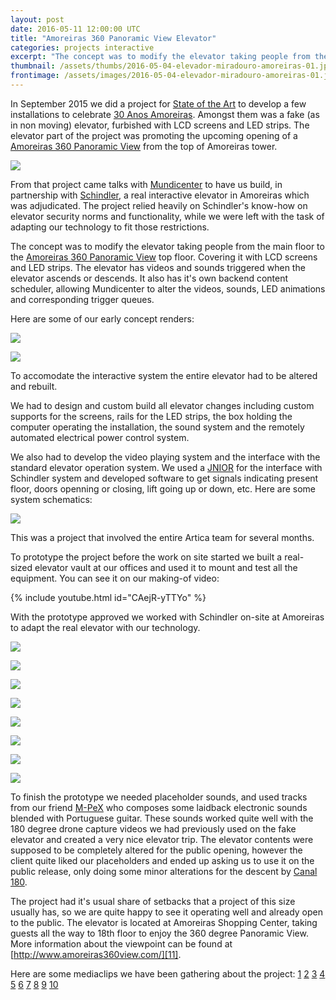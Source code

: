 ```yaml
---
layout: post
date: 2016-05-11 12:00:00 UTC
title: "Amoreiras 360 Panoramic View Elevator"
categories: projects interactive
excerpt: "The concept was to modify the elevator taking people from the main floor to the Amoreiras 360 Panoramic View top floor covering it with LCD screens, LEDs and environment sounds and video"
thumbnail: /assets/thumbs/2016-05-04-elevador-miradouro-amoreiras-01.jpg
frontimage: /assets/images/2016-05-04-elevador-miradouro-amoreiras-01.jpg
---
```


In September 2015 we did a project for [State of the Art][15] to develop a few installations to celebrate [30 Anos Amoreiras][1]. Amongst them was a fake (as in non moving) elevator, furbished with LCD screens and LED strips. The elevator part of the project was promoting the upcoming opening of a [Amoreiras 360 Panoramic View][11] from the top of Amoreiras tower.

![](/assets/images/2016-05-04-elevador-miradouro-amoreiras-12.jpg)

From that project came talks with [Mundicenter][17] to have us build, in partnership with [Schindler][16], a real interactive elevator in Amoreiras which was adjudicated. The project relied heavily on Schindler's know-how on elevator security norms and functionality, while we were left with the task of adapting our technology to fit those restrictions.

The concept was to modify the elevator taking people from the main floor to the [Amoreiras 360 Panoramic View][11] top floor. Covering it with LCD screens and LED strips. The elevator has videos and sounds triggered when the elevator ascends or descends. It also has it's own backend content scheduler, allowing Mundicenter to alter the videos, sounds, LED animations and corresponding trigger queues.

Here are some of our early concept renders:

![](/assets/images/2016-05-04-elevador-miradouro-amoreiras-01.jpg)

![](/assets/images/2016-05-04-elevador-miradouro-amoreiras-02.jpg)

To accomodate the interactive system the entire elevator had to be altered and rebuilt.

We had to design and custom build all elevator changes including custom supports for the screens, rails for the LED strips, the box holding the computer operating the installation, the sound system and the remotely automated electrical power control system.

We also had to develop the video playing system and the interface with the standard elevator operation system. We used a [JNIOR][14] for the interface with Schindler system and developed software to get signals indicating present floor, doors openning or closing, lift going up or down, etc. Here are some system schematics:
 
![](/assets/images/2016-05-04-elevador-miradouro-amoreiras-11.png)

This was a project that involved the entire Artica team for several months.

To prototype the project before the work on site started we built a real-sized elevator vault at our offices and used it to mount and test all the equipment. You can see it on our making-of video:

{% include youtube.html id="CAejR-yTTYo" %}

With the prototype approved we worked with Schindler on-site at Amoreiras to adapt the real elevator with our technology.

![](/assets/images/2016-05-04-elevador-miradouro-amoreiras-03.jpg)

![](/assets/images/2016-05-04-elevador-miradouro-amoreiras-07.jpg)

![](/assets/images/2016-05-04-elevador-miradouro-amoreiras-04.jpg)

![](/assets/images/2016-05-04-elevador-miradouro-amoreiras-05.jpg)

![](/assets/images/2016-05-04-elevador-miradouro-amoreiras-06.jpg)

![](/assets/images/2016-05-04-elevador-miradouro-amoreiras-09.jpg)

![](/assets/images/2016-05-04-elevador-miradouro-amoreiras-08.jpg)

![](/assets/images/2016-05-04-elevador-miradouro-amoreiras-10.jpg)

To finish the prototype we needed placeholder sounds, and used tracks from our friend [M-PeX][12] who composes some laidback electronic sounds blended with Portuguese guitar. These sounds worked quite well with the 180 degree drone capture videos we had previously used on the fake elevator and created a very nice elevator trip. The elevator contents were supposed to be completely altered for the public opening, however the client quite liked our placeholders and ended up asking us to use it on the public release, only doing some minor alterations for the descent by [Canal 180][13].

The project had it's usual share of setbacks that a project of this size usually has, so we are quite happy to see it operating well and already open to the public. The elevator is located at Amoreiras Shopping Center, taking guests all the way to 18th floor to enjoy the 360 degree Panoramic View. More information about the viewpoint can be found at [http://www.amoreiras360view.com/][11].

Here are some mediaclips we have been gathering about the project: [1][2] [2][3] [3][4] [4][5] [5][6] [6][7] [7][8] [8][9] [9][10] [10][18]

[1]: http://artica.cc/blog/2015/09/04/30-anos-amoreiras.html
[2]: http://economico.sapo.pt/noticias/amoreiras-constroi-miradouro_232255.html
[3]: http://www.nit.pt/article/09-03-2015-amoreiras-vai-ter-um-miradouro-com-vista-360-graus-sobre-lisboa
[4]: http://www.nit.pt/article/04-28-2016-fomos-conhecer-o-novo-miradouro-do-amoreiras
[5]: http://observador.pt/2016/04/28/lisboa-360o-no-novo-miradouro-das-amoreiras/
[6]: https://www.publico.pt/local/noticia/amoreiras-visto-do-alto-dos-seus-30-anos-1706808
[7]: https://www.facebook.com/amoreirasshoppingcenter/videos/10153845812288705/
[8]: http://marketeer.pt/2016/04/28/miradouro-do-amoreiras-abre-amanha/
[9]: http://lifestyle.publico.pt/noticias/360420_amoreiras-abre-miradouro-360%C2%BA-sobre-lisboa
[10]: http://ocorvo.pt/2016/04/28/a-incrivel-vista-de-lisboa-a-partir-do-novo-miradouro-no-topo-das-amoreiras/
[11]: http://www.amoreiras360view.com/
[12]: https://soundcloud.com/mpex
[13]: http://canal180.pt/
[14]: http://www.integpg.com/jnior/
[15]: http://www.sotaart.com/
[16]: http://www.schindler.com/
[17]: http://www.mundicenter.pt/
[18]: http://hackaday.com/2016/08/20/a-windowless-elevator-with-a-360o-panoramic-view/
